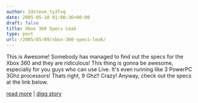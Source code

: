 ```yaml
---
author: 2dsteve_ty3fxq
date: 2005-05-10 01:00:36+00:00
draft: false
title: Xbox 360 Specs Leak
type: post
url: /2005/05/09/xbox-360-specs-leak/
---
```


This is Awesome! Somebody has managed to find out the specs for the Xbox 360 and they are ridiculous! This thing is gonna be awesome, especially for you guys who can use Live. It's even running like 3 PowerPC 3Ghz processors! Thats right, 9 Ghz!! Crazy! Anyway, check out the specs at the link below.

[read more](http://www.activewin.com/awin/default.asp) | [digg story](http://digg.com/gaming/Xbox_360_Specs_Leak_Including_Next_Gen_Xbox_Live)
